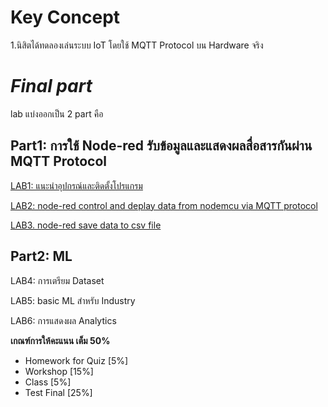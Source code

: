 # Key Concept
1.นิสิตได้ทดลองเล่นระบบ IoT โดยใช้ MQTT Protocol บน Hardware จริง

# ***Final part***
lab แบ่งออกเป็น 2 part คือ 

## **Part1: การใช้ Node-red รับข้อมูลและแสดงผลสื่อสารกันผ่าน MQTT Protocol**

[LAB1: แนะนำอุปกรณ์และติดตั้งโปรแกรม](https://github.com/Advance-Innovation-Centre-AIC/EE_Curriculum/tree/main/term2_65_EMB62_IoT/LAB01)

[LAB2: node-red control and deplay data from nodemcu via MQTT protocol](https://github.com/Advance-Innovation-Centre-AIC/EE_Curriculum/tree/main/term2_65_EMB62_IoT/LAB02)

[LAB3. node-red save data to csv file](https://github.com/Advance-Innovation-Centre-AIC/EE_Curriculum/tree/main/term2_65_EMB62_IoT/LAB03)



## **Part2: ML**

LAB4: การเตรียม Dataset
  
LAB5: basic ML สำหรับ Industry
    
LAB6: การแสดงผล Analytics


**เกณฑ์การให้คะแนน เต็ม 50%**

- Homework for Quiz [5%]
- Workshop [15%]
- Class [5%]
- Test Final [25%]

